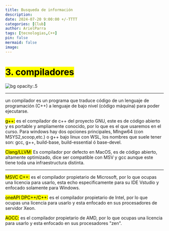 ```yaml
---
title: Busqueda de información
description: 
date: 2024-07-20 9:00:00 +/-TTTT
categories: [Club]
author: ArielParra 
tags: [tecnologias,C++]
pin: false
mermaid: false
image:
---
```


# <mark>3. compiladores</mark>
![bg opacity:.5](https://www.campusmvp.es/recursos/image.axd?picture=/2018/1T/Compilador_Cover.png)

---

un compilador es un programa que traduce código de un lenguaje de programación (C++) a lenguaje de bajo nivel (código máquina) para poder ejecutarse.

<mark>g++:</mark> es el compilador de c++ del proyecto GNU, este es de código abierto y es portable y ampliamente conocido, por lo que es el que usaremos en el curso.
Para windows hay dos opciones principales, MIngw64 (con MSYS2,scoop,etc.) o g++ bajo linux con WSL, los nombres que suele tener son: gcc, g++, build-base, build-essential ó base-devel.

<mark>Clang/LLVM:</mark> Es compilador por defecto en MacOS, es de código abierto, altamente optimizado, dice ser compatible con MSV y gcc aunque este tiene toda una infraestructura distinta.

---

<mark>MSVC C++:</mark> es el compilador propietario de Microsoft, por lo que ocupas una licencia para usarlo, esta echo especificamente para su IDE Vstudio y enfocado solamente para Windows.

<mark>oneAPI DPC++/C++:</mark> es el compilador propietario de Intel, por lo que ocupas una licencia para usarlo y esta enfocado en sus procesadores de servidor Xeon.

<mark>AOCC:</mark> es el compilador propietario de AMD, por lo que ocupas una licencia para usarlo y esta enfocado en sus procesadores "zen".


